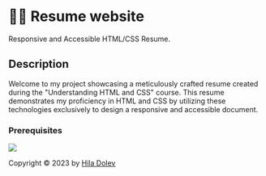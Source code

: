 # :woman_student: Resume website

Responsive and Accessible HTML/CSS Resume.

## Description

Welcome to my project showcasing a meticulously crafted resume created during the "Understanding HTML and CSS" course. This resume demonstrates my proficiency in HTML and CSS by utilizing these technologies exclusively to design a responsive and accessible document.

### Prerequisites

<p>
    <img src="https://skillicons.dev/icons?i=html,css" />
</p>

Copyright © 2023 by <a href="https://github.com/Hiladolev" target="_blank">Hila Dolev</a>
